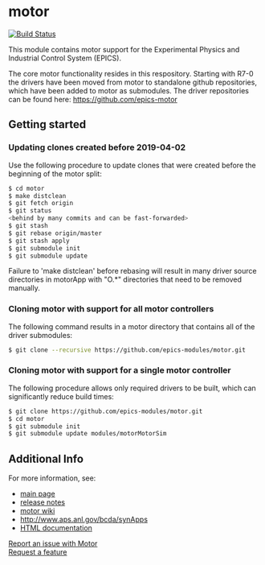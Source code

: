 # motor
[![Build Status](https://github.com/epics-modules/motor/actions/workflows/ci-scripts-build.yml/badge.svg)](https://github.com/epics-modules/motor/actions/workflows/ci-scripts-build.yml)
<!--[![Build Status](https://travis-ci.org/epics-modules/motor.png)](https://travis-ci.org/epics-modules/motor)-->

This module contains motor support for the Experimental Physics and Industrial Control System (EPICS).

The core motor functionality resides in this respository.  Starting with R7-0 the drivers have been moved from motor to standalone github repositories, which have been added to motor as submodules.  The driver repositories can be found here: https://github.com/epics-motor

## Getting started

### Updating clones created before 2019-04-02
Use the following procedure to update clones that were created before the beginning of the motor split:
```bash
$ cd motor
$ make distclean
$ git fetch origin
$ git status
<behind by many commits and can be fast-forwarded>
$ git stash
$ git rebase origin/master
$ git stash apply
$ git submodule init
$ git submodule update
```
Failure to 'make distclean' before rebasing will result in many driver source directories in motorApp with "O.*" directories that need to be removed manually.

### Cloning motor with support for all motor controllers
The following command results in a motor directory that contains all of the driver submodules:
```bash
$ git clone --recursive https://github.com/epics-modules/motor.git
```

### Cloning motor with support for a single motor controller
The following procedure allows only required drivers to be built, which can significantly reduce build times:
```bash
$ git clone https://github.com/epics-modules/motor.git
$ cd motor
$ git submodule init
$ git submodule update modules/motorMotorSim
```

## Additional Info
For more information, see:
*  [main page](https://epics-modules.github.io/motor)
*  [release notes](https://github.com/epics-modules/motor/blob/master/docs/RELEASE.md)
*  [motor wiki](https://github.com/epics-modules/motor/wiki)
*  http://www.aps.anl.gov/bcda/synApps
*  [HTML documentation](https://github.com/epics-modules/motor/blob/master/docs/README.md)

[Report an issue with Motor](https://github.com/epics-modules/motor/issues/new?title=%20ISSUE%20NAME%20HERE&body=**Describe%20the%20issue**%0A%0A**Steps%20to%20reproduce**%0A1.%20Step%20one%0A2.%20Step%20two%0A3.%20Step%20three%0A%0A**Expected%20behaivour**%0A%0A**Actual%20behaviour**%0A%0A**Build%20Environment**%0AArchitecture:%0AEpics%20Base%20Version:%0ADependent%20Module%20Versions:&labels=bug)  
[Request a feature](https://github.com/epics-modules/motor/issues/new?title=%20FEATURE%20SHORT%20DESCRIPTION&body=**Feature%20Long%20Description**%0A%0A**Why%20should%20this%20be%20added?**%0A&labels=enhancement)

